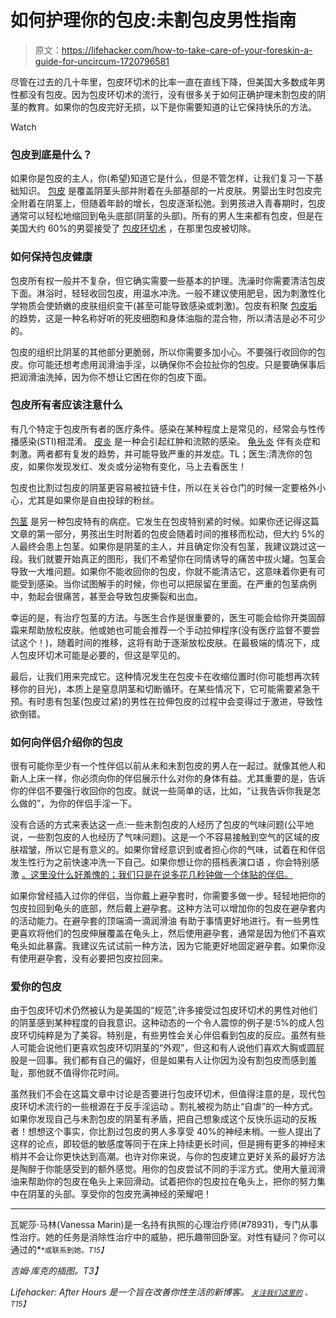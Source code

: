# 如何护理你的包皮:未割包皮男性指南

> 原文：<https://lifehacker.com/how-to-take-care-of-your-foreskin-a-guide-for-uncircum-1720796581>

尽管在过去的几十年里，包皮环切术的比率一直在直线下降，但美国大多数成年男性都没有包皮。因为包皮环切术的流行，没有很多关于如何正确护理未割包皮的阴茎的教育。如果你的包皮完好无损，以下是你需要知道的让它保持快乐的方法。

Watch

### 包皮到底是什么？

如果你是包皮的主人，你(希望)知道它是什么，但是不管怎样，让我们复习一下基础知识。 [包皮](https://en.wikipedia.org/wiki/Foreskin) 是覆盖阴茎头部并附着在头部基部的一片皮肤。男婴出生时包皮完全附着在阴茎上，但随着年龄的增长，包皮逐渐松弛。到男孩进入青春期时，包皮通常可以轻松地缩回到龟头底部(阴茎的头部)。所有的男人生来都有包皮，但是在美国大约 60%的男婴接受了 [包皮环切术](https://en.wikipedia.org/wiki/Circumcision) ，在那里包皮被切除。

### 如何保持包皮健康

包皮所有权一般并不复杂，但它确实需要一些基本的护理。洗澡时你需要清洁包皮下面。淋浴时，轻轻收回包皮，用温水冲洗。一般不建议使用肥皂，因为刺激性化学物质会使娇嫩的皮肤组织变干(甚至可能导致感染或刺激)。包皮有积聚 [包皮垢](https://en.wikipedia.org/wiki/Smegma) 的趋势，这是一种名称好听的死皮细胞和身体油脂的混合物，所以清洁是必不可少的。

包皮的组织比阴茎的其他部分更脆弱，所以你需要多加小心。不要强行收回你的包皮。你可能还想考虑用润滑油手淫，以确保你不会拉扯你的包皮。只是要确保事后把润滑油洗掉，因为你不想让它困在你的包皮下面。

### 包皮所有者应该注意什么

有几个特定于包皮所有者的医疗条件。感染在某种程度上是常见的，经常会与性传播感染(STI)相混淆。 [皮炎](https://en.wikipedia.org/wiki/Posthitis) 是一种会引起红肿和流脓的感染。 [龟头炎](http://emedicine.medscape.com/article/1124734-overview) 伴有炎症和刺激。两者都有复发的趋势，并可能导致严重的并发症。TL；医生:清洗你的包皮，如果你发现发红、发炎或分泌物有变化，马上去看医生！

包皮也比割过包皮的阴茎更容易被拉链卡住，所以在关谷仓门的时候一定要格外小心，尤其是如果你是自由投球的粉丝。

[包茎](https://urology.ucsf.edu/patient-care/children/phimosis) 是另一种包皮特有的病症。它发生在包皮特别紧的时候。如果你还记得这篇文章的第一部分，男孩出生时附着的包皮会随着时间的推移而松动，但大约 5%的人最终会患上包茎。如果你是阴茎的主人，并且确定你没有包茎，我建议跳过这一段。我们就要开始真正的图形，我们不希望你在同情诱导的痛苦中拔火罐。包茎会导致一大堆问题。如果你不能收回你的包皮，你就不能清洁它，这意味着你更有可能受到感染。当你试图解手的时候，你也可以把尿留在里面。在严重的包茎病例中，勃起会很痛苦，甚至会导致包皮撕裂和出血。

幸运的是，有治疗包茎的方法。与医生合作是很重要的，医生可能会给你开类固醇霜来帮助放松皮肤。他或她也可能会推荐一个手动拉伸程序(没有医疗监督不要尝试这个！)，随着时间的推移，这将有助于逐渐放松皮肤。在最极端的情况下，成人包皮环切术可能是必要的，但这是罕见的。

最后，让我们用来完成它。这种情况发生在包皮卡在收缩位置时(你可能想再次转移你的目光)，本质上是窒息阴茎和切断循环。在某些情况下，它可能需要紧急干预。有时患有包茎(包皮过紧)的男性在拉伸包皮的过程中会变得过于激进，导致性欲倒错。

### 如何向伴侣介绍你的包皮

很有可能你至少有一个性伴侣以前从未和未割包皮的男人在一起过。就像其他人和新人上床一样，你必须向你的伴侣展示什么对你的身体有益。尤其重要的是，告诉你的伴侣不要强行收回你的包皮。就说一些简单的话，比如，“让我告诉你我是怎么做的”，为你的伴侣手淫一下。

没有合适的方式来表达这一点:一些未割包皮的人经历了包皮的气味问题(公平地说，一些割包皮的人也经历了气味问题)。这是一个不容易接触到空气的区域的皮肤褶皱，所以它是有意义的。如果你曾经意识到或者担心你的气味，试着在和伴侣发生性行为之前快速冲洗一下自己。如果你想让你的搭档表演口语 ，你会特别感激 [。这里没什么好羞愧的；我们只是在说多花几秒钟做一个体贴的伴侣。](http://afterhours.lifehacker.com/everything-you-need-to-know-to-give-earth-shattering-bl-1716762839) 

如果你曾经插入过你的伴侣，当你戴上避孕套时，你需要多做一步。轻轻地把你的包皮拉回到龟头的底部，然后戴上避孕套。这种方法可以增加你的包皮在避孕套内的活动能力。在避孕套的顶端滴一滴润滑油 有助于事情更好地进行。有一些男性更喜欢将他们的包皮伸展覆盖在龟头上，然后使用避孕套，通常是因为他们不喜欢龟头如此暴露。我建议先试试前一种方法，因为它能更好地固定避孕套。如果你没有使用避孕套，没有必要把包皮拉回来。

### 爱你的包皮

由于包皮环切术仍然被认为是美国的“规范”,许多接受过包皮环切术的男性对他们的阴茎感到某种程度的自我意识。这种动态的一个令人震惊的例子是:5%的成人包皮环切纯粹是为了美容。特别是，有些男性会关心伴侣看到包皮的反应。虽然有些人可能会说他们更喜欢包皮环切阴茎的“外观”，但这和有人说他们喜欢大胸或圆屁股是一回事。我们都有自己的偏好，但是如果有人让你因为没有割包皮而感到羞耻，那他就不值得你花时间。

虽然我们不会在这篇文章中讨论是否要进行包皮环切术，但值得注意的是，现代包皮环切术流行的一些根源在于反手淫运动 。割礼被视为防止“自虐”的一种方式。如果你发现自己与未割包皮的阴茎有矛盾，把自己想象成这个反快乐运动的反叛者！想想这个事实，你比割过包皮的男人多享受 40%的神经末梢。一些人提出了这样的论点，即较低的敏感度等同于在床上持续更长时间，但是拥有更多的神经末梢并不会让你更快达到高潮。也许对你来说，与你的包皮建立更好关系的最好方法是陶醉于你能感受到的额外感觉。用你的包皮尝试不同的手淫方式。使用大量润滑油来帮助你的包皮在龟头上来回滑动。试着把你的包皮拉在龟头上，把你的努力集中在阴茎的头部。享受你的包皮充满神经的荣耀吧！

* * *

瓦妮莎·马林(Vanessa Marin)是一名持有执照的心理治疗师(#78931)，专门从事性治疗。她的任务是消除性治疗中的威胁，把乐趣带回卧室。对性有疑问？你可以通过的[<small></small>](mailto:Vanessa.Marin@Lifehacker.com)*<small>*或联系到她。*T15】</small>*

*吉姆·库克的插图。T3】*

*Lifehacker: After Hours 是一个旨在改善你性生活的新博客。 [<small>*关注我们这里的*</small>](https://twitter.com/LHAfterHours) <small>*。*T15】</small>*